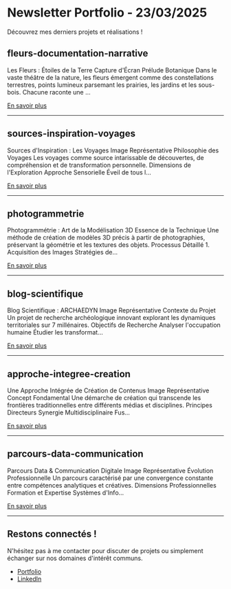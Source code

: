 # Newsletter Portfolio - 23/03/2025

Découvrez mes derniers projets et réalisations !

## fleurs-documentation-narrative



Les Fleurs : Étoiles de la Terre Capture d'Écran Prélude Botanique Dans le vaste théâtre de la nature, les fleurs émergent comme des constellations terrestres, points lumineux parsemant les prairies, les jardins et les sous-bois. Chacune raconte une ...

[En savoir plus](#)

---

## sources-inspiration-voyages



Sources d'Inspiration : Les Voyages Image Représentative Philosophie des Voyages Les voyages comme source intarissable de découvertes, de compréhension et de transformation personnelle. Dimensions de l'Exploration Approche Sensorielle Éveil de tous l...

[En savoir plus](#)

---

## photogrammetrie



Photogrammétrie : Art de la Modélisation 3D Essence de la Technique Une méthode de création de modèles 3D précis à partir de photographies, préservant la géométrie et les textures des objets. Processus Détaillé 1. Acquisition des Images Stratégies de...

[En savoir plus](#)

---

## blog-scientifique



Blog Scientifique : ARCHAEDYN Image Représentative Contexte du Projet Un projet de recherche archéologique innovant explorant les dynamiques territoriales sur 7 millénaires. Objectifs de Recherche Analyser l'occupation humaine Étudier les transformat...

[En savoir plus](#)

---

## approche-integree-creation



Une Approche Intégrée de Création de Contenus Image Représentative Concept Fondamental Une démarche de création qui transcende les frontières traditionnelles entre différents médias et disciplines. Principes Directeurs Synergie Multidisciplinaire Fus...

[En savoir plus](#)

---

## parcours-data-communication



Parcours Data & Communication Digitale Image Représentative Évolution Professionnelle Un parcours caractérisé par une convergence constante entre compétences analytiques et créatives. Dimensions Professionnelles Formation et Expertise Systèmes d'Info...

[En savoir plus](#)

---


## Restons connectés !

N'hésitez pas à me contacter pour discuter de projets ou simplement échanger sur nos domaines d'intérêt communs.

- [Portfolio](https://portfolio-af-v2.netlify.app/)
- [LinkedIn](https://www.linkedin.com/in/alexiafontaine)
